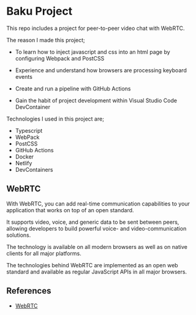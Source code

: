 # Baku Project

This repo includes a project for peer-to-peer video chat with WebRTC.

The reason I made this project;

* To learn how to inject javascript and css into an html page by configuring Webpack and PostCSS

* Experience and understand how browsers are processing keyboard events

* Create and run a pipeline with GitHub Actions

* Gain the habit of project development within Visual Studio Code DevContainer

Technologies I used in this project are;

* Typescript
* WebPack
* PostCSS
* GitHub Actions
* Docker
* Netlify
* DevContainers

## WebRTC

With WebRTC, you can add real-time communication capabilities to your application that works on top of an open standard.

It supports video, voice, and generic data to be sent between peers, allowing developers to build powerful voice- and video-communication solutions.

The technology is available on all modern browsers as well as on native clients for all major platforms.

The technologies behind WebRTC are implemented as an open web standard and available as regular JavaScript APIs in all major browsers.

## References

* [WebRTC](https://webrtc.org/)
